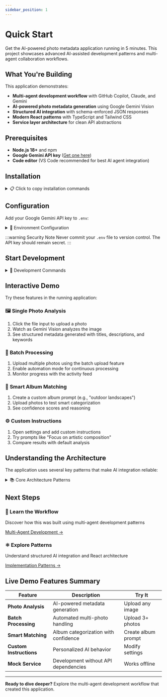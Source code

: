 ```yaml
---
sidebar_position: 1
---
```


# Quick Start

Get the AI-powered photo metadata application running in 5 minutes. This project showcases advanced AI-assisted development patterns and multi-agent collaboration workflows.

## What You're Building

This application demonstrates:
- **Multi-agent development workflow** with GitHub Copilot, Claude, and Gemini
- **AI-powered photo metadata generation** using Google Gemini Vision
- **Structured AI integration** with schema-enforced JSON responses
- **Modern React patterns** with TypeScript and Tailwind CSS
- **Service layer architecture** for clean API abstractions

## Prerequisites

- **Node.js 18+** and npm
- **Google Gemini API key** ([Get one here](https://makersuite.google.com/app/apikey))
- **Code editor** (VS Code recommended for best AI agent integration)

## Installation

<details>
<summary>📋 Click to copy installation commands</summary>

```bash
# Clone the repository
git clone https://github.com/signal-x-studio/smugmug-api-reference-app
cd smugmug-api-reference-app

# Install dependencies
npm install

# Create environment file
cp .env.example .env
```

</details>

## Configuration

Add your Google Gemini API key to `.env`:

<details>
<summary>🔑 Environment Configuration</summary>

```bash
# .env
API_KEY="your_google_gemini_api_key_here"
```

:::tip Get Your API Key
1. Visit [Google AI Studio](https://makersuite.google.com/app/apikey)
2. Sign in with your Google account  
3. Click "Create API Key"
4. Copy the generated key into your `.env` file
:::

</details>

:::warning Security Note
Never commit your `.env` file to version control. The API key should remain secret.
:::

## Start Development

<details>
<summary>🚀 Development Commands</summary>

```bash
# Start the development server
npm run dev

# Open http://localhost:5173 in your browser
```

You should see the application interface with photo upload capabilities.

</details>

## Interactive Demo

Try these features in the running application:

### 🖼️ **Single Photo Analysis**
1. Click the file input to upload a photo
2. Watch as Gemini Vision analyzes the image
3. See structured metadata generated with titles, descriptions, and keywords

### 📸 **Batch Processing** 
1. Upload multiple photos using the batch upload feature
2. Enable automation mode for continuous processing
3. Monitor progress with the activity feed

### 🎯 **Smart Album Matching**
1. Create a custom album prompt (e.g., "outdoor landscapes")  
2. Upload photos to test smart categorization
3. See confidence scores and reasoning

### ⚙️ **Custom Instructions**
1. Open settings and add custom instructions
2. Try prompts like "Focus on artistic composition" 
3. Compare results with default analysis

## Understanding the Architecture

The application uses several key patterns that make AI integration reliable:

<details>
<summary>📚 Core Architecture Patterns</summary>

### Service Layer Pattern
```typescript
// All AI calls go through src/services/geminiService.ts
export const generatePhotoMetadata = async (
  image: File,
  customInstructions: string,
  apiKey: string
): Promise<ImageMetadata> => {
  // Structured response with schema enforcement
  const result = await model.generateContent([prompt, imagePart]);
  return result.response.text(); // Already validated JSON
};
```

### Schema-Enforced Responses
```typescript
const responseSchema = {
  type: "object",
  properties: {
    title: { type: "string" },
    description: { type: "string" },
    keywords: { type: "array", items: { type: "string" } },
    // ... more properties
  },
  required: ["title", "description", "keywords"]
};
```

This ensures the AI always returns predictable, parseable data.

</details>

## Next Steps

<div className="row">
  <div className="col col--6">
    <div className="card">
      <div className="card__header">
        <h3>🤖 Learn the Workflow</h3>
      </div>
      <div className="card__body">
        <p>Discover how this was built using multi-agent development patterns</p>
      </div>
      <div className="card__footer">
        <a href="../ai-development/multi-agent-workflow" className="button button--primary">Multi-Agent Development →</a>
      </div>
    </div>
  </div>
  <div className="col col--6">
    <div className="card">
      <div className="card__header">
        <h3>⚛️ Explore Patterns</h3>
      </div>
      <div className="card__body">
        <p>Understand structured AI integration and React architecture</p>
      </div>
      <div className="card__footer">
        <a href="../implementation/ai-integration" className="button button--primary">Implementation Patterns →</a>
      </div>
    </div>
  </div>
</div>

## Live Demo Features Summary

| Feature | Description | Try It |
|---------|-------------|---------|
| **Photo Analysis** | AI-powered metadata generation | Upload any image |
| **Batch Processing** | Automated multi-photo handling | Upload 3+ photos |
| **Smart Matching** | Album categorization with confidence | Create album prompt |
| **Custom Instructions** | Personalized AI behavior | Modify settings |
| **Mock Service** | Development without API dependencies | Works offline |

---

**Ready to dive deeper?** Explore the multi-agent development workflow that created this application.